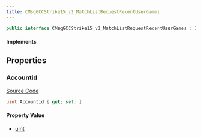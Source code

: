 ```yaml
---
title: CMsgGCCStrike15_v2_MatchListRequestRecentUserGames
---
```


```csharp
public interface CMsgGCCStrike15_v2_MatchListRequestRecentUserGames : ITypedProtobuf<CMsgGCCStrike15_v2_MatchListRequestRecentUserGames>, INativeHandle
```

#### Implements

## Properties

### Accountid

[Source Code](https://github.com/swiftly-solution/swiftlys2/blob/main/managed/src/SwiftlyS2.Generated/Protobufs/Interfaces/CMsgGCCStrike15_v2_MatchListRequestRecentUserGames.cs#L13)

```csharp
uint Accountid { get; set; }
```

#### Property Value

- [uint](https://learn.microsoft.com/dotnet/api/system.uint32)

